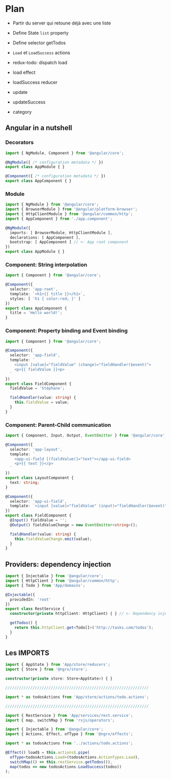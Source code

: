 # Plan

- Partir du server qui retoune déjà avec une liste

- Define State `list` property
- Define selector getTodos
- `Load` et `LoadSuccess` actions
- redux-todo: dispatch load
- load effect
- loadSuccess reducer
- update
- updateSuccess
- category

## Angular in a nutshell

### Decorators

```ts
import { NgModule, Component } from '@angular/core';

@NgModule({ /* configuration metadata */ })
export class AppModule { }

@Component({ /* configuration metadata */ })
export class AppComponent { }
```

### Module

```ts
import { NgModule } from '@angular/core';
import { BrowserModule } from '@angular/platform-browser';
import { HttpClientModule } from '@angular/common/http';
import { AppComponent } from './app.component';

@NgModule({
  imports: [ BrowserModule, HttpClientModule ],
  declarations: [ AppComponent ],
  bootstrap: [ AppComponent ] // <- App root component
})
export class AppModule { }
```

### Component: String interpolation

```ts
import { Component } from '@angular/core';

@Component({
  selector: 'app-root',
  template: `<h1>{{ title }}</h1>`,
  styles: [ 'h1 { color:red; }' ]
})
export class AppComponent {
  title = 'Hello world!';
}
```

### Component: Property binding and Event binding

```ts
import { Component } from '@angular/core';

@Component({
  selector: 'app-field',
  template: `
    <input [value]="fieldValue" (change)="fieldHandler($event)">
    <p>{{ fieldValue }}<p>
  `
})
export class FieldComponent {
  fieldValue = 'Stéphane';

  fieldHandler(value: string) {
    this.fieldValue = value;
  }
}
```

### Component: Parent-Child communication

```ts
import { Component, Input, Output, EventEmitter } from '@angular/core';

@Component({
  selector: 'app-layout',
  template: `
    <app-ui-field [(fieldValue)]="text"></app-ui-field>
    <p>{{ text }}</p>
  `
})
export class LayoutComponent {
  text: string;
}

@Component({
  selector: 'app-ui-field',
  template: `<input [value]="fieldValue" (input)="fieldHandler($event)">`
})
export class FieldComponent {
  @Input() fieldValue = '';
  @Output() fieldValueChange = new EventEmitter<string>();

  fieldHandler(value: string) {
    this.fieldValueChange.emit(value);
  }
}
```

## Providers: dependency injection

```ts
import { Injectable } from '@angular/core';
import { HttpClient } from '@angular/common/http';
import { Todo } from 'App/domains';

@Injectable({
  providedIn: 'root'
})
export class RestService {
  constructor(private httpClient: HttpClient) { } // <- Dependency injection

  getTodos() {
    return this.httpClient.get<Todo[]>('http://tasks.com/todos');
  }
}
```

## Les IMPORTS

```ts
import { AppState } from 'App/store/reducers';
import { Store } from '@ngrx/store';

constructor(private store: Store<AppState>) { }

///////////////////////////////////////////////////////////////

import * as todosActions from 'App/store/actions/todo.actions';

///////////////////////////////////////////////////////////////

import { RestService } from 'App/services/rest.service';
import { map, switchMap } from 'rxjs/operators';

import { Injectable } from '@angular/core';
import { Actions, Effect, ofType } from '@ngrx/effects';

import * as todosActions from '../actions/todo.actions';

@Effect() load$ = this.actions$.pipe(
  ofType<todosActions.Load>(todosActions.ActionTypes.Load),
  switchMap(() => this.restService.getTodos()),
  map(todos => new todosActions.LoadSuccess(todos))
);
```
